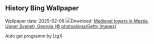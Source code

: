 ## History Bing Wallpaper
Wallpaper date: 2025-02-09
![](https://www.bing.com/th?id=OHR.SnowySvaneti_EN-US6546788330_UHD.jpg&w=1000)Download: [Medieval towers in Mestia, Upper Svaneti, Georgia (© photoaliona/Getty Images)](https://www.bing.com/th?id=OHR.SnowySvaneti_EN-US6546788330_UHD.jpg)

Auto get programm by LtgX
